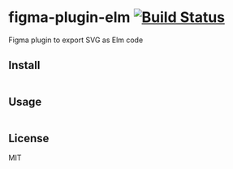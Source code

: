 # figma-plugin-elm [![Build Status](https://travis-ci.org/hendriklammers/figma-plugin-elm.svg?branch=master)](https://travis-ci.org/hendriklammers/figma-plugin-elm)

Figma plugin to export SVG as Elm code


## Install

```

```

## Usage

```

```

## License

MIT
